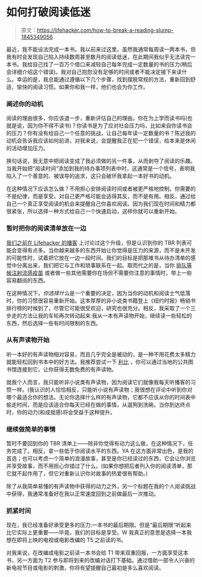# 如何打破阅读低迷

> 原文：<https://lifehacker.com/how-to-break-a-reading-slump-1845349056>

最近，我不能设法完成一本书。我以前来过这里。虽然我通常每周读一两本书，但我有时会发现自己陷入持续数周甚至数月的阅读低迷，在此期间我似乎无法读完一本书。我给自己找了一百万个借口来减轻自己每年完成一定数量的书的压力(稍后会详细介绍这个错误)。我对自己抱怨没有足够的时间或者不能决定接下来读什么。幸运的是，我总能通过遵循以下几个步骤，找到摆脱常规的方法，重新回到舒适、愉快的阅读习惯。如果你和我一样，他们也会为你工作。



### 阐述你的动机

阅读的理由很多，你应该退一步，重新评估自己的理由。你在为上学而读书吗(也就是说，因为你不得不读书)？你读书是为了应对社会压力吗，比如来自你读书会的压力？你有没有给自己一个任意的挑战，让自己每年读一定数量的书？陈述我的动机会告诉我应该如何前进，对我来说，会提醒我正在犯一个错误，给本来是休闲的活动增加压力。

换句话说，我无意中把阅读变成了我必须做的另一件事，从而剥夺了阅读的乐趣。当我开始把“阅读时间”添加到我的待办事项列表中时，这通常是一个信号，表明我陷入了一个善意的、被误导的追求，这只会破坏我拿起一本好书的动机。

在这种情况下应该怎么做？不用担心安排阅读时间或者被更严格地控制。你需要的不是纪律，而是享受。对自己更严格可能会适得其反，而不是有用。相反，通过给自己一个真正享受阅读的机会来提醒自己你喜欢阅读。因为我们现在时间和精力都很紧张，所以选择一种方式给自己一个快速启动，这样你就可以重新开始。

### 暂时把你的阅读清单放在一边

[我们之前在 Lifehacker 的播客](https://lifehacker.com/how-to-be-a-better-reader-with-librarian-margaret-h-w-1844676958) 上讨论过这个升级，但是认识到你的 TBR 列表可能会变得有点多。当你越来越多的东西开始让你觉得是压力的来源，而不是未开发的可能性时，试着把它放在一边一段时间。我们的目标是把那堆书从待办清单的感觉中分离出来，我们把它与工作和琐事联系在一起。取而代之的是，当你 [排队等候注射流感疫苗](https://vitals.lifehacker.com/its-even-more-important-to-get-your-flu-shot-this-year-1844481707) 或者做一些其他需要你在场但不需要你注意的事情时，带上一些容易翻阅的东西。

在这种情况下，*你选择什么*是一个重要的决定，因为当你的动机和阅读士气低落时，你的习惯很容易重新开始。这本厚厚的非小说类书籍登上《纽约时报》畅销书排行榜的时候到了，尽管它可能很受欢迎，研究也很充分。相反，我采取了一个三步走的方法让我的车轮再次转动起来:我从一本有声读物开始，继续读一些轻松的东西，然后选择一些有时间限制的东西。

### 从有声读物开始

听一本好的有声读物相对容易，而且几乎完全是被动的，是一种不用花费太多精力就能轻松回到书本中的好方法。我推荐尝试一下 [利比](https://www.overdrive.com/apps/libby) ，你可以通过当地的公共图书馆连接到它，让你获得无数免费的有声读物。

就我个人而言，我只能听非小说类有声读物，因为阅读它们就像我每天听播客的习惯一样。(我认识的人恰恰相反，只能听小说有声读物；我很想在评论中听到你对哪个最适合你的想法。无论你选择什么样的有声读物，它都不应该从你的时间表中偷走时间，而是应该适合你每天已经在做的事情，从遛狗到洗碗。当你到达终点时，你的动力(和成就感)将会受益于这种提升。

### 继续做简单的事情

暂时不要回到你的 TBR 清单上——除非你觉得有动力这么做，在这种情况下，任务完成了。相反，拿一些低于你阅读水平的东西。YA 在这方面非常出色，是我的首选；也可以考虑一个简单的浪漫故事，甚至是你已经读过的东西，它会让你浏览并享受故事，而不用担心你错过了什么。(如果你想把后者列入你的阅读清单，那它就不起作用了，但它对重新认识你对故事的热爱很有帮助。)

除了从我简单易懂的有声读物中获得的动力之外，另一个标题在我的个人阅读挑战中获得，我通常准备好在我以正常速度回到之前做最后一次推动。

### 抓紧时间

现在，我已经准备好承受更多的压力:一本书的最后期限。但是“最后期限”听起来比它实际上更重要——毕竟，我们的目标是享受。W 我真正的意思是选择一本我想在即将上映的电视或电影改编的 T5 之前读的书。

对我来说，在改编成电影之前读一本书会给 T1 带来双重回报，一方面享受这本书，另一方面为 T2 参与即将到来的改编对话打下基础。通过借助一部令人兴奋的新电视节目或电影的刺激，你将有望提醒自己最初是多么喜欢阅读。